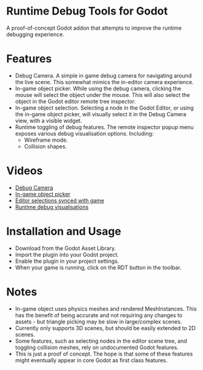 # Runtime Debug Tools for Godot
A proof-of-concept Godot addon that attempts to improve the runtime debugging
experience.

# Features
- Debug Camera. A simple in game debug camera for navigating around the live
  scene. This somewhat mimics the in-editor camera experience.
- In-game object picker. While using the debug camera, clicking the mouse will
  select the object under the mouse. This will also select the object in the
  Godot editor remote tree inspector.
- In-game object selection. Selecting a node in the Godot Editor, or using the
  in-game object picker, will visually select it in the Debug Camera view, with
  a visible widget.
- Runtime toggling of debug features. The remote inspector popup menu exposes
  various debug visualisation options. Including:
  - Wireframe mode.
  - Collision shapes.

# Videos
- [Debug Camera](https://github.com/user-attachments/assets/977d41cb-2934-45e6-8e3d-afe25f7bd268)
- [In-game object picker](https://github.com/user-attachments/assets/037759d3-13fe-4212-a2d9-45193eec0e13)
- [Editor selections synced with game](https://github.com/user-attachments/assets/c86a7406-1e82-49b5-980d-631db51d4eb2)
- [Runtime debug visualisations](https://github.com/user-attachments/assets/05ecf725-8006-4ee6-b63c-71511c40c4dc)

# Installation and Usage
- Download from the Godot Asset Library.
- Import the plugin into your Godot project.
- Enable the plugin in your project settings.
- When your game is running, click on the RDT button in the toolbar.
 
# Notes
- In-game object uses physics meshes and rendered MeshInstances. This has the
  benefit of being accurate and not requiring any changes to assets - but
  triangle picking may be slow in large/complex scenes.
- Currently only supports 3D scenes, but should be easily extended to 2D scenes.
- Some features, such as selecting nodes in the editor scene tree, and toggling
  collision meshes, rely on undocumented Godot features.
- This is just a proof of concept. The hope is that some of these features might
  eventually appear in core Godot as first class features.
 
